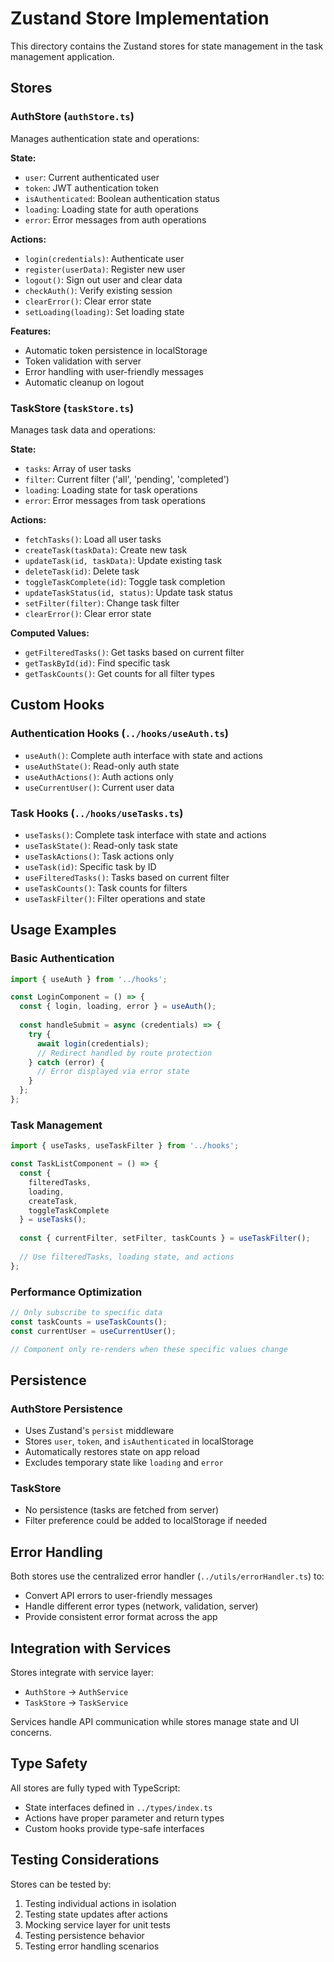 # Zustand Store Implementation

This directory contains the Zustand stores for state management in the task management application.

## Stores

### AuthStore (`authStore.ts`)
Manages authentication state and operations:

**State:**
- `user`: Current authenticated user
- `token`: JWT authentication token
- `isAuthenticated`: Boolean authentication status
- `loading`: Loading state for auth operations
- `error`: Error messages from auth operations

**Actions:**
- `login(credentials)`: Authenticate user
- `register(userData)`: Register new user
- `logout()`: Sign out user and clear data
- `checkAuth()`: Verify existing session
- `clearError()`: Clear error state
- `setLoading(loading)`: Set loading state

**Features:**
- Automatic token persistence in localStorage
- Token validation with server
- Error handling with user-friendly messages
- Automatic cleanup on logout

### TaskStore (`taskStore.ts`)
Manages task data and operations:

**State:**
- `tasks`: Array of user tasks
- `filter`: Current filter ('all', 'pending', 'completed')
- `loading`: Loading state for task operations
- `error`: Error messages from task operations

**Actions:**
- `fetchTasks()`: Load all user tasks
- `createTask(taskData)`: Create new task
- `updateTask(id, taskData)`: Update existing task
- `deleteTask(id)`: Delete task
- `toggleTaskComplete(id)`: Toggle task completion
- `updateTaskStatus(id, status)`: Update task status
- `setFilter(filter)`: Change task filter
- `clearError()`: Clear error state

**Computed Values:**
- `getFilteredTasks()`: Get tasks based on current filter
- `getTaskById(id)`: Find specific task
- `getTaskCounts()`: Get counts for all filter types

## Custom Hooks

### Authentication Hooks (`../hooks/useAuth.ts`)

- `useAuth()`: Complete auth interface with state and actions
- `useAuthState()`: Read-only auth state
- `useAuthActions()`: Auth actions only
- `useCurrentUser()`: Current user data

### Task Hooks (`../hooks/useTasks.ts`)

- `useTasks()`: Complete task interface with state and actions
- `useTaskState()`: Read-only task state
- `useTaskActions()`: Task actions only
- `useTask(id)`: Specific task by ID
- `useFilteredTasks()`: Tasks based on current filter
- `useTaskCounts()`: Task counts for filters
- `useTaskFilter()`: Filter operations and state

## Usage Examples

### Basic Authentication
```typescript
import { useAuth } from '../hooks';

const LoginComponent = () => {
  const { login, loading, error } = useAuth();
  
  const handleSubmit = async (credentials) => {
    try {
      await login(credentials);
      // Redirect handled by route protection
    } catch (error) {
      // Error displayed via error state
    }
  };
};
```

### Task Management
```typescript
import { useTasks, useTaskFilter } from '../hooks';

const TaskListComponent = () => {
  const { 
    filteredTasks, 
    loading, 
    createTask, 
    toggleTaskComplete 
  } = useTasks();
  
  const { currentFilter, setFilter, taskCounts } = useTaskFilter();
  
  // Use filteredTasks, loading state, and actions
};
```

### Performance Optimization
```typescript
// Only subscribe to specific data
const taskCounts = useTaskCounts();
const currentUser = useCurrentUser();

// Component only re-renders when these specific values change
```

## Persistence

### AuthStore Persistence
- Uses Zustand's `persist` middleware
- Stores `user`, `token`, and `isAuthenticated` in localStorage
- Automatically restores state on app reload
- Excludes temporary state like `loading` and `error`

### TaskStore
- No persistence (tasks are fetched from server)
- Filter preference could be added to localStorage if needed

## Error Handling

Both stores use the centralized error handler (`../utils/errorHandler.ts`) to:
- Convert API errors to user-friendly messages
- Handle different error types (network, validation, server)
- Provide consistent error format across the app

## Integration with Services

Stores integrate with service layer:
- `AuthStore` → `AuthService`
- `TaskStore` → `TaskService`

Services handle API communication while stores manage state and UI concerns.

## Type Safety

All stores are fully typed with TypeScript:
- State interfaces defined in `../types/index.ts`
- Actions have proper parameter and return types
- Custom hooks provide type-safe interfaces

## Testing Considerations

Stores can be tested by:
1. Testing individual actions in isolation
2. Testing state updates after actions
3. Mocking service layer for unit tests
4. Testing persistence behavior
5. Testing error handling scenarios
